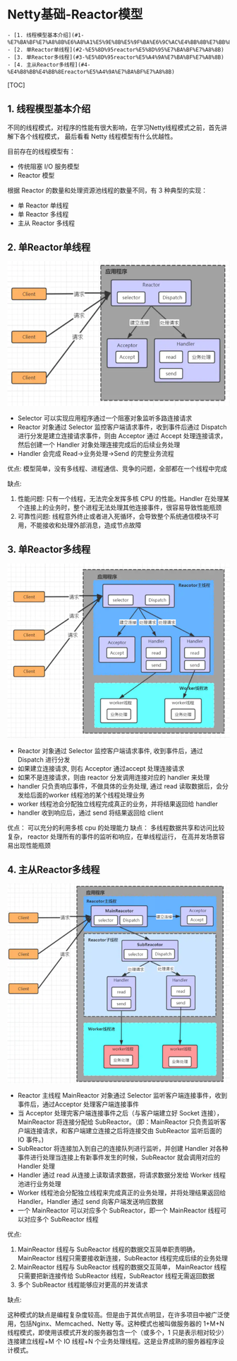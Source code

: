 # Netty基础-Reactor模型

<!-- START doctoc generated TOC please keep comment here to allow auto update -->
<!-- DON'T EDIT THIS SECTION, INSTEAD RE-RUN doctoc TO UPDATE -->

    - [1. 线程模型基本介绍](#1-%E7%BA%BF%E7%A8%8B%E6%A8%A1%E5%9E%8B%E5%9F%BA%E6%9C%AC%E4%BB%8B%E7%BB%8D)
    - [2. 单Reactor单线程](#2-%E5%8D%95reactor%E5%8D%95%E7%BA%BF%E7%A8%8B)
    - [3. 单Reactor多线程](#3-%E5%8D%95reactor%E5%A4%9A%E7%BA%BF%E7%A8%8B)
    - [4. 主从Reactor多线程](#4-%E4%B8%BB%E4%BB%8Ereactor%E5%A4%9A%E7%BA%BF%E7%A8%8B)

<!-- END doctoc generated TOC please keep comment here to allow auto update -->

[TOC]

## 1. 线程模型基本介绍

不同的线程模式，对程序的性能有很大影响，在学习Netty线程模式之前，首先讲解下各个线程模式， 最后看看 Netty 线程模型有什么优越性。

目前存在的线程模型有：

 - 传统阻塞 I/O 服务模型
 - Reactor 模型

根据 Reactor 的数量和处理资源池线程的数量不同，有 3 种典型的实现：

- 单 Reactor 单线程
- 单 Reactor 多线程
- 主从 Reactor 多线程

## 2. 单Reactor单线程

![png](images/单Reactor单线程示意图.png)

- Selector 可以实现应用程序通过一个阻塞对象监听多路连接请求
 - Reactor 对象通过 Selector 监控客户端请求事件，收到事件后通过 Dispatch 进行分发是建立连接请求事件，则由 Acceptor 通过 Accept 处理连接请求，然后创建一个 Handler 对象处理连接完成后的后续业务处理
 - Handler 会完成 Read→业务处理→Send 的完整业务流程

优点: 模型简单，没有多线程、进程通信、竞争的问题，全部都在一个线程中完成

缺点:

1. 性能问题: 只有一个线程，无法完全发挥多核 CPU 的性能。Handler 在处理某个连接上的业务时，整个进程无法处理其他连接事件，很容易导致性能瓶颈
2. 可靠性问题: 线程意外终止或者进入死循环，会导致整个系统通信模块不可用，不能接收和处理外部消息，造成节点故障

## 3. 单Reactor多线程

![png](images/单Reactor多线程示意图.png)

- Reactor 对象通过 Selector 监控客户端请求事件, 收到事件后，通过 Dispatch 进行分发
 - 如果建立连接请求, 则右 Acceptor 通过accept 处理连接请求
 - 如果不是连接请求，则由 reactor 分发调用连接对应的 handler 来处理
 - handler 只负责响应事件，不做具体的业务处理, 通过 read 读取数据后，会分发给后面的worker 线程池的某个线程处理业务
 - worker 线程池会分配独立线程完成真正的业务，并将结果返回给 handler
 - handler 收到响应后，通过 send 将结果返回给 client

优点：
可以充分的利用多核 cpu 的处理能力
缺点：
多线程数据共享和访问比较复杂， reactor 处理所有的事件的监听和响应，在单线程运行， 在高并发场景容易出现性能瓶颈

## 4. 主从Reactor多线程

![png](images/主从Reactor多线程示意图.png)

- Reactor 主线程 MainReactor 对象通过 Selector 监听客户端连接事件，收到事件后，通过Acceptor 处理客户端连接事件
 - 当 Acceptor 处理完客户端连接事件之后（与客户端建立好 Socket 连接），MainReactor 将连接分配给 SubReactor。（即：MainReactor 只负责监听客户端连接请求，和客户端建立连接之后将连接交由 SubReactor 监听后面的 IO 事件。)
 - SubReactor 将连接加入到自己的连接队列进行监听，并创建 Handler 对各种事件进行处理当连接上有新事件发生的时候，SubReactor 就会调用对应的 Handler 处理
 - Handler 通过 read 从连接上读取请求数据，将请求数据分发给 Worker 线程池进行业务处理
 - Worker 线程池会分配独立线程来完成真正的业务处理，并将处理结果返回给 Handler。Handler 通过 send 向客户端发送响应数据
 - 一个 MainReactor 可以对应多个 SubReactor，即一个 MainReactor 线程可以对应多个 SubReactor 线程

优点:

1. MainReactor 线程与 SubReactor 线程的数据交互简单职责明确，MainReactor 线程只需要接收新连接，SubReactor 线程完成后续的业务处理
2. MainReactor 线程与 SubReactor 线程的数据交互简单， MainReactor 线程只需要把新连接传给 SubReactor 线程，SubReactor 线程无需返回数据
3. 多个 SubReactor 线程能够应对更高的并发请求

缺点:

这种模式的缺点是编程复杂度较高。但是由于其优点明显，在许多项目中被广泛使用，包括Nginx、Memcached、Netty 等。这种模式也被叫做服务器的 1+M+N 线程模式，即使用该模式开发的服务器包含一个（或多个，1 只是表示相对较少）连接建立线程+M 个 IO 线程+N 个业务处理线程。这是业界成熟的服务器程序设计模式。

